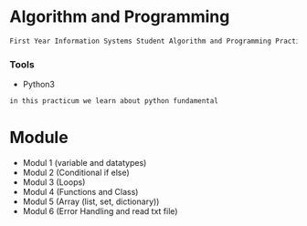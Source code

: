 # Algorithm and Programming
```txt
First Year Information Systems Student Algorithm and Programming Practicum 
```
### Tools
- Python3

```txt
in this practicum we learn about python fundamental
```

# Module
- Modul 1 (variable and datatypes)
- Modul 2 (Conditional if else)
- Modul 3 (Loops)
- Modul 4 (Functions and Class)
- Modul 5 (Array (list, set, dictionary))
- Modul 6 (Error Handling and read txt file)